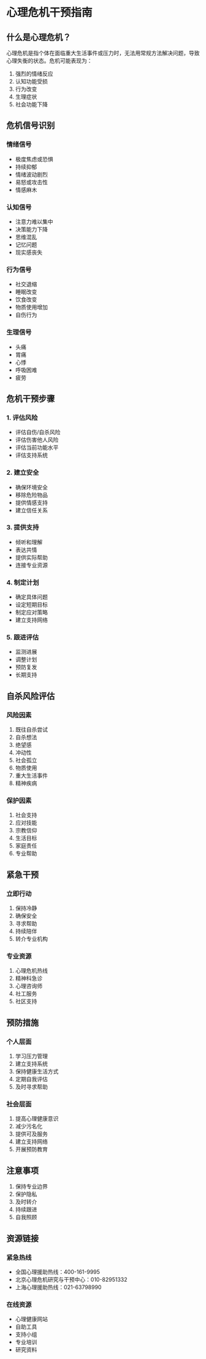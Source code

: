 # 心理危机干预指南

## 什么是心理危机？

心理危机是指个体在面临重大生活事件或压力时，无法用常规方法解决问题，导致心理失衡的状态。危机可能表现为：

1. 强烈的情绪反应
2. 认知功能受损
3. 行为改变
4. 生理症状
5. 社会功能下降

## 危机信号识别

### 情绪信号
- 极度焦虑或恐惧
- 持续抑郁
- 情绪波动剧烈
- 易怒或攻击性
- 情感麻木

### 认知信号
- 注意力难以集中
- 决策能力下降
- 思维混乱
- 记忆问题
- 现实感丧失

### 行为信号
- 社交退缩
- 睡眠改变
- 饮食改变
- 物质使用增加
- 自伤行为

### 生理信号
- 头痛
- 胃痛
- 心悸
- 呼吸困难
- 疲劳

## 危机干预步骤

### 1. 评估风险
- 评估自伤/自杀风险
- 评估伤害他人风险
- 评估当前功能水平
- 评估支持系统

### 2. 建立安全
- 确保环境安全
- 移除危险物品
- 提供情感支持
- 建立信任关系

### 3. 提供支持
- 倾听和理解
- 表达共情
- 提供实际帮助
- 连接专业资源

### 4. 制定计划
- 确定具体问题
- 设定短期目标
- 制定应对策略
- 建立支持网络

### 5. 跟进评估
- 监测进展
- 调整计划
- 预防复发
- 长期支持

## 自杀风险评估

### 风险因素
1. 既往自杀尝试
2. 自杀想法
3. 绝望感
4. 冲动性
5. 社会孤立
6. 物质使用
7. 重大生活事件
8. 精神疾病

### 保护因素
1. 社会支持
2. 应对技能
3. 宗教信仰
4. 生活目标
5. 家庭责任
6. 专业帮助

## 紧急干预

### 立即行动
1. 保持冷静
2. 确保安全
3. 寻求帮助
4. 持续陪伴
5. 转介专业机构

### 专业资源
1. 心理危机热线
2. 精神科急诊
3. 心理咨询师
4. 社工服务
5. 社区支持

## 预防措施

### 个人层面
1. 学习压力管理
2. 建立支持系统
3. 保持健康生活方式
4. 定期自我评估
5. 及时寻求帮助

### 社会层面
1. 提高心理健康意识
2. 减少污名化
3. 提供可及服务
4. 建立支持网络
5. 开展预防教育

## 注意事项

1. 保持专业边界
2. 保护隐私
3. 及时转介
4. 持续跟进
5. 自我照顾

## 资源链接

### 紧急热线
- 全国心理援助热线：400-161-9995
- 北京心理危机研究与干预中心：010-82951332
- 上海心理援助热线：021-63798990

### 在线资源
- 心理健康网站
- 自助工具
- 支持小组
- 专业培训
- 研究资料 